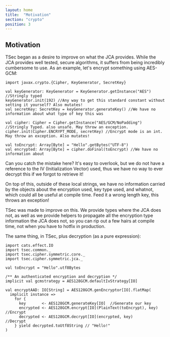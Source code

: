 ```yaml
---
layout: home
title:  "Motivation"
section: "crypto"
position: 3
---
```


## Motivation

TSec began as a desire to improve on what the JCA provides. While the JCA provides well tested,
secure algorithms, it suffers from being incredibly cumbersome to use. As an example, let's encrypt
something using AES-GCM:

```tut
import javax.crypto.{Cipher, KeyGenerator, SecretKey}

val keyGenerator: KeyGenerator = KeyGenerator.getInstance("AES") //Stringly typed
keyGenerator.init(192) //Any way to get this standard constant without setting it yourself? Also mutates!
val secretKey: SecretKey = keyGenerator.generateKey() //We have no information about what type of key this was

val cipher: Cipher = Cipher.getInstance("AES/GCM/NoPadding") //Stringly Typed. also unsafe. May throw an exception.
cipher.init(Cipher.ENCRYPT_MODE, secretKey) //Encrypt mode is an int. May throw an exception. Also mutates!

val toEncrypt: Array[Byte] = "Hello".getBytes("UTF-8") 
val encrypted: Array[Byte] = cipher.doFinal(toEncrypt) //We have no information about 
```

Can you catch the mistake here? It's easy to overlook, but we do not have a reference to the IV (Initialization Vector) used,
thus we have no way to ever decrypt this if we forgot to retrieve it!

On top of this, outside of these local strings, we have no information carried by the objects about the encryption used,
key type used, and whatnot, which could all be useful at compile time. Feed it a wrong length key, this throws an exception!

TSec was made to improve on this. We provide types where the JCA does not, as well as we provide helpers to propagate 
all the encryption type information the JCA does not, so you can rip out a few hairs at compile time, not when you have to hotfix 
in production.

The same thing, in TSec, plus decryption (as a pure expression):

```tut
import cats.effect.IO
import tsec.common._
import tsec.cipher.symmetric.core._
import tsec.cipher.symmetric.jca._

val toEncrypt = "Hello".utf8Bytes

/** An authenticated encryption and decryption */
implicit val gcmstrategy = AES128GCM.defaultIvStrategy[IO]

val encryptAAD: IO[String] = AES128GCM.genEncryptor[IO].flatMap(
  implicit instance =>
    for {
      key       <- AES128GCM.generateKey[IO]  //Generate our key
      encrypted <- AES128GCM.encrypt[IO](PlainText(toEncrypt), key) //Encrypt
      decrypted <- AES128GCM.decrypt[IO](encrypted, key)            //Decrypt
    } yield decrypted.toUtf8String // "Hello!"
) 
```